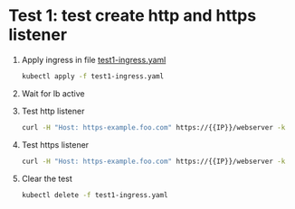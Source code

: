 # Test 1: test create http and https listener

1. Apply ingress in file [test1-ingress.yaml](./test1-ingress.yaml)

    ```bash
    kubectl apply -f test1-ingress.yaml
    ```

2. Wait for lb active

3. Test http listener

    ```bash
    curl -H "Host: https-example.foo.com" https://{{IP}}/webserver -k
    ```

4. Test https listener

    ```bash
    curl -H "Host: https-example.foo.com" https://{{IP}}/webserver -k
    ```

5. Clear the test

    ```bash
    kubectl delete -f test1-ingress.yaml
    ```
